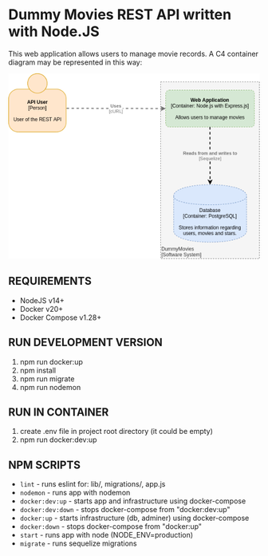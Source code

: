 # Dummy Movies REST API written with Node.JS

This web application allows users to manage movie records. A C4 container diagram may be represented in this way:

![c4 architecture](./docs/images/c4-architecture.png)

## REQUIREMENTS
* NodeJS v14+
* Docker v20+
* Docker Compose v1.28+

## RUN DEVELOPMENT VERSION
1. npm run docker:up
2. npm install
3. npm run migrate
4. npm run nodemon

## RUN IN CONTAINER
1. create .env file in project root directory (it could be empty)
2. npm run docker:dev:up

## NPM SCRIPTS
* `lint` - runs eslint for: lib/, migrations/, app.js
* `nodemon` - runs app with nodemon
* `docker:dev:up` - starts app and infrastructure using docker-compose
* `docker:dev:down` - stops docker-compose from "docker:dev:up"
* `docker:up` - starts infrastructure (db, adminer) using docker-compose
* `docker:down` - stops docker-compose from "docker:up"
* `start` - runs app with node (NODE_ENV=production)
* `migrate` - runs sequelize migrations
